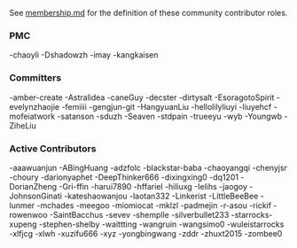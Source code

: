 ﻿See [membership.md](https://github.com/StarRocks/starrocks/blob/main/Community-Membership.md) for the definition of these community contributor roles.

### PMC
-chaoyli
-Dshadowzh
-imay
-kangkaisen

### Committers
-amber-create
-Astralidea
-caneGuy
-decster
-dirtysalt
-EsoragotoSpirit
-evelynzhaojie
-femiiii
-gengjun-git
-HangyuanLiu
-hellolilyliuyi
-liuyehcf
-mofeiatwork
-satanson
-sduzh
-Seaven
-stdpain
-trueeyu
-wyb
-Youngwb
-ZiheLiu

### Active Contributors
-aaawuanjun
-ABingHuang
-adzfolc
-blackstar-baba
-chaoyangqi
-chenyjsr
-choury
-darionyaphet
-DeepThinker666
-dixingxing0
-dq1201
-DorianZheng
-Gri-ffin
-harui7890
-hffariel
-hiliuxg
-Ielihs
-jaogoy
-JohnsonGinati
-kateshaowanjou
-laotan332
-Linkerist
-LittleBeeBee
-lunmer
-mchades
-meegoo
-miomiocat
-mklzl
-padmejin
-r-asou
-rickif
-rowenwoo
-SaintBacchus
-sevev
-shemplle
-silverbullet233
-starrocks-xupeng
-stephen-shelby
-waittting
-wangruin
-wangsimo0
-wuleistarrocks
-xlfjcg
-xlwh
-xuzifu666
-xyz
-yongbingwang
-zddr
-zhuxt2015
-zombee0


